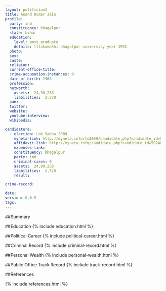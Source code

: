 ```yaml
---
layout: politician2
title: Anand Kumar Jain
profile: 
  party: ind
  constituency: bhagalpur
  state: bihar
  education: 
    level: post graduate
    details: tllakamakhi bhagalpur university year 1993
  photo: 
  sex: 
  caste: 
  religion: 
  current-office-title: 
  crime-accusation-instances: 0
  date-of-birth: 1963
  profession: 
  networth: 
    assets:  24,90,238
    liabilities:  2,520
  pan: 
  twitter: 
  website: 
  youtube-interview: 
  wikipedia: 

candidature: 
  - election: Lok Sabha 2009
    myneta-link: http://myneta.info/ls2009/candidate.php?candidate_id=5024
    affidavit-link: http://myneta.info/candidate.php?candidate_id=5024&scan=original
    expenses-link: 
    constituency: bhagalpur 
    party: ind
    criminal-cases: 0
    assets:  24,90,238
    liabilities:  2,520
    result:  

crime-record: 

date: 
version: 0.0.5
tags: 
---
```

##Summary


##Education
{% include education.html %}


##Political Career
{% include political-career.html %}


##Criminal Record
{% include criminal-record.html %}


##Personal Wealth
{% include personal-wealth.html %}


##Public Office Track Record
{% include track-record.html %}


##References


{% include references.html %}